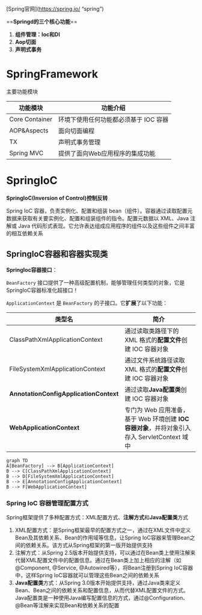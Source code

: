 [Spring官网](https://spring.io/ “spring”)

==**Springd的三个核心功能**==

1. **组件管理：Ioc和DI**
2. **Aop切面**
3. **声明式事务**



# SpringFramework

主要功能模块

| 功能模块       | 功能介绍                              |
| -------------- | ------------------------------------- |
| Core Container | 环境下使用任何功能都必须基于 IOC 容器 |
| AOP&Aspects    | 面向切面编程                          |
| TX             | 声明式事务管理                        |
| Spring MVC     | 提供了面向Web应用程序的集成功能       |



# SpringIoC

**SpringIoC(Inversion of Control)控制反转**

Spring IoC 容器，负责实例化、配置和组装 bean（组件）。容器通过读取配置元数据来获取有关要实例化、配置和组装组件的指令。配置元数据以 XML、Java 注解或 Java 代码形式表现。它允许表达组成应用程序的组件以及这些组件之间丰富的相互依赖关系



## SpringIoC容器和容器实现类

**SpringIoc容器接口**：

`BeanFactory` 接口提供了一种高级配置机制，能够管理任何类型的对象，它是SpringIoC容器标准化超接口！

`ApplicationContext` 是 `BeanFactory` 的子接口。它**扩展**了以下功能：

| 类型名                                 | 简介                                                         |
| -------------------------------------- | ------------------------------------------------------------ |
| ClassPathXmlApplicationContext         | 通过读取类路径下的 XML 格式的**配置文件**创建 IOC 容器对象   |
| FileSystemXmlApplicationContext        | 通过文件系统路径读取 XML 格式的**配置文件**创建 IOC 容器对象 |
| **AnnotationConfigApplicationContext** | 通过读取**Java配置类**创建 IOC 容器对象                      |
| **WebApplicationContext**              | 专门为 Web 应用准备，基于 Web 环境创建 **IOC 容器对象**，并将对象引入存入 ServletContext 域中 |

```mermaid
graph TD
A[BeanFactory] --> B[ApplicationContext]
B --> C[ClassPathXmlApplicationContext]
B --> D[FileSystemXmlApplicationContext]
B --> E[AnnotationConfigApplicationContext]
B --> F[WebApplicationContext]

```



### Spring IoC 容器管理配置方式

Spring框架提供了多种配置方式：XML配置方式、**注解方式**和**Java配置类**方式

1. XML配置方式：是Spring框架最早的配置方式之一，通过在XML文件中定义Bean及其依赖关系、Bean的作用域等信息，让Spring IoC容器来管理Bean之间的依赖关系。该方式从Spring框架的第一版开始提供支持
2. 注解方式：从Spring 2.5版本开始提供支持，可以通过在Bean类上使用注解来代替XML配置文件中的配置信息。通过在Bean类上加上相应的注解（如@Component, @Service, @Autowired等），将Bean注册到Spring IoC容器中，这样Spring IoC容器就可以管理这些Bean之间的依赖关系
3. **Java配置类**方式：从Spring 3.0版本开始提供支持，通过Java类来定义Bean、Bean之间的依赖关系和配置信息，从而代替XML配置文件的方式。Java配置类是一种使用Java编写配置信息的方式，通过@Configuration、@Bean等注解来实现Bean和依赖关系的配置


